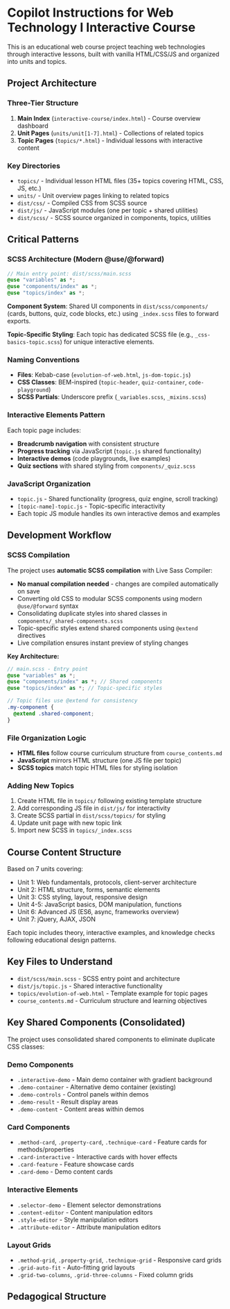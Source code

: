 # Copilot Instructions for Web Technology I Interactive Course

This is an educational web course project teaching web technologies through interactive lessons, built with vanilla HTML/CSS/JS and organized into units and topics.

## Project Architecture

### Three-Tier Structure

1. **Main Index** (`interactive-course/index.html`) - Course overview dashboard
2. **Unit Pages** (`units/unit[1-7].html`) - Collections of related topics
3. **Topic Pages** (`topics/*.html`) - Individual lessons with interactive content

### Key Directories

- `topics/` - Individual lesson HTML files (35+ topics covering HTML, CSS, JS, etc.)
- `units/` - Unit overview pages linking to related topics
- `dist/css/` - Compiled CSS from SCSS source
- `dist/js/` - JavaScript modules (one per topic + shared utilities)
- `dist/scss/` - SCSS source organized in components, topics, utilities

## Critical Patterns

### SCSS Architecture (Modern @use/@forward)

```scss
// Main entry point: dist/scss/main.scss
@use "variables" as *;
@use "components/index" as *;
@use "topics/index" as *;
```

**Component System**: Shared UI components in `dist/scss/components/` (cards, buttons, quiz, code blocks, etc.) using `_index.scss` files to forward exports.

**Topic-Specific Styling**: Each topic has dedicated SCSS file (e.g., `_css-basics-topic.scss`) for unique interactive elements.

### Naming Conventions

- **Files**: Kebab-case (`evolution-of-web.html`, `js-dom-topic.js`)
- **CSS Classes**: BEM-inspired (`topic-header`, `quiz-container`, `code-playground`)
- **SCSS Partials**: Underscore prefix (`_variables.scss`, `_mixins.scss`)

### Interactive Elements Pattern

Each topic page includes:

- **Breadcrumb navigation** with consistent structure
- **Progress tracking** via JavaScript (`topic.js` shared functionality)
- **Interactive demos** (code playgrounds, live examples)
- **Quiz sections** with shared styling from `components/_quiz.scss`

### JavaScript Organization

- `topic.js` - Shared functionality (progress, quiz engine, scroll tracking)
- `[topic-name]-topic.js` - Topic-specific interactivity
- Each topic JS module handles its own interactive demos and examples

## Development Workflow

### SCSS Compilation

The project uses **automatic SCSS compilation** with Live Sass Compiler:

- **No manual compilation needed** - changes are compiled automatically on save
- Converting old CSS to modular SCSS components using modern `@use/@forward` syntax
- Consolidating duplicate styles into shared classes in `components/_shared-components.scss`
- Topic-specific styles extend shared components using `@extend` directives
- Live compilation ensures instant preview of styling changes

**Key Architecture:**

```scss
// main.scss - Entry point
@use "variables" as *;
@use "components/index" as *; // Shared components
@use "topics/index" as *; // Topic-specific styles

// Topic files use @extend for consistency
.my-component {
  @extend .shared-component;
}
```

### File Organization Logic

- **HTML files** follow course curriculum structure from `course_contents.md`
- **JavaScript** mirrors HTML structure (one JS file per topic)
- **SCSS topics** match topic HTML files for styling isolation

### Adding New Topics

1. Create HTML file in `topics/` following existing template structure
2. Add corresponding JS file in `dist/js/` for interactivity
3. Create SCSS partial in `dist/scss/topics/` for styling
4. Update unit page with new topic link
5. Import new SCSS in `topics/_index.scss`

## Course Content Structure

Based on 7 units covering:

- Unit 1: Web fundamentals, protocols, client-server architecture
- Unit 2: HTML structure, forms, semantic elements
- Unit 3: CSS styling, layout, responsive design
- Unit 4-5: JavaScript basics, DOM manipulation, functions
- Unit 6: Advanced JS (ES6, async, frameworks overview)
- Unit 7: jQuery, AJAX, JSON

Each topic includes theory, interactive examples, and knowledge checks following educational design patterns.

## Key Files to Understand

- `dist/scss/main.scss` - SCSS entry point and architecture
- `dist/js/topic.js` - Shared interactive functionality
- `topics/evolution-of-web.html` - Template example for topic pages
- `course_contents.md` - Curriculum structure and learning objectives

## Key Shared Components (Consolidated)

The project uses consolidated shared components to eliminate duplicate CSS classes:

### Demo Components

- `.interactive-demo` - Main demo container with gradient background
- `.demo-container` - Alternative demo container (existing)
- `.demo-controls` - Control panels within demos
- `.demo-result` - Result display areas
- `.demo-content` - Content areas within demos

### Card Components

- `.method-card`, `.property-card`, `.technique-card` - Feature cards for methods/properties
- `.card-interactive` - Interactive cards with hover effects
- `.card-feature` - Feature showcase cards
- `.card-demo` - Demo content cards

### Interactive Elements

- `.selector-demo` - Element selector demonstrations
- `.content-editor` - Content manipulation editors
- `.style-editor` - Style manipulation editors
- `.attribute-editor` - Attribute manipulation editors

### Layout Grids

- `.method-grid`, `.property-grid`, `.technique-grid` - Responsive card grids
- `.grid-auto-fit` - Auto-fitting grid layouts
- `.grid-two-columns`, `.grid-three-columns` - Fixed column grids

## Pedagogical Structure
